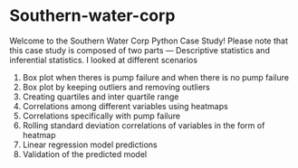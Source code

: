 # Southern-water-corp
Welcome to the Southern Water Corp Python Case Study!
Please note that this case study is composed of two parts — Descriptive statistics and inferential statistics. 
I looked at different scenarios 
1. Box plot when theres is pump failure and when there is no pump failure 
2. Box plot by keeping outliers and removing outliers 
3. Creating quartiles and inter quartile range
4. Correlations among different variables using heatmaps 
5. Correlations specifically with pump failure 
6. Rolling standard deviation correlations of variables in the form of heatmap 
7. Linear regression model predictions 
8. Validation of the predicted model
